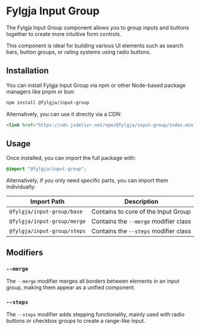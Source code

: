 # Fylgja Input Group

The Fylgja Input Group component allows you to group inputs and buttons together
to create more intuitive form controls.

This component is ideal for building various UI elements such as
search bars, button groups, or rating systems using radio buttons.

## Installation

You can install Fylgja Input Group via npm or other Node-based package managers like pnpm or bun:

```bash
npm install @fylgja/input-group
```

Alternatively, you can use it directly via a CDN:

```html
<link href="https://cdn.jsdelivr.net/npm/@fylgja/input-group/index.min.css" rel="stylesheet">
```

## Usage

Once installed, you can import the full package with:

```css
@import "@fylgja/input-group";
```

Alternatively, if you only need specific parts, you can import them individually:

| Import Path                 | Description                           |
| --------------------------- | ------------------------------------- |
| `@fylgja/input-group/base`  | Contains to core of the Input Group   |
| `@fylgja/input-group/merge` | Contains the `--merge` modifier class |
| `@fylgja/input-group/steps` | Contains the `--steps` modifier class |

## Modifiers

### `--merge`

The `--merge` modifier merges all borders between elements in an input group, making them appear as a unified component.

### `--steps`

The `--steps` modifier adds stepping functionality, mainly used with radio buttons or checkbox groups to create a range-like input.

